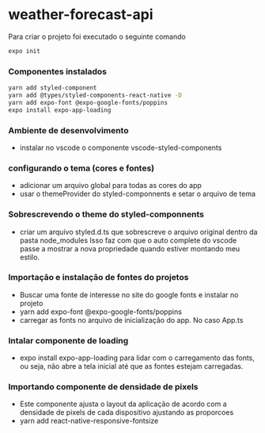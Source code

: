 # weather-forecast-api

Para criar o projeto foi executado o seguinte comando
```bash
expo init
```
### Componentes instalados
```bash
yarn add styled-component
yarn add @types/styled-components-react-native -D
yarn add expo-font @expo-google-fonts/poppins
expo install expo-app-loading
```

### Ambiente de desenvolvimento
- instalar no vscode o componente vscode-styled-components

### configurando o tema (cores e fontes)
- adicionar um arquivo global para todas as cores do app
- usar o themeProvider do styled-componnents e setar o arquivo de tema

### Sobrescrevendo o theme do styled-componnents
- criar um arquivo styled.d.ts que sobrescreve o arquivo original dentro da pasta node_modules
Isso faz com que o auto complete do vscode passe a mostrar a nova propriedade quando estiver
montando meu estilo.

### Importação e instalação de fontes do projetos
- Buscar uma fonte de interesse no site do google fonts e instalar no projeto
- yarn add expo-font @expo-google-fonts/poppins
- carregar as fonts no arquivo de inicialização do app. No caso App.ts

### Intalar componente de loading
- expo install expo-app-loading para lidar com o carregamento das fonts, ou seja,
não abre a tela inicial até que as fontes estejam carregadas.

### Importando componente de densidade de pixels
- Este componente ajusta o layout da aplicação de acordo com a densidade de pixels de cada dispositivo ajustando as proporcoes
- yarn add react-native-responsive-fontsize


